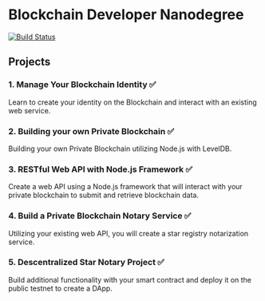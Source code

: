 # Blockchain Developer Nanodegree

[![Build Status](https://semaphoreci.com/api/v1/ibrunotome/udacity-blockchain-developer-nanodegree/branches/master/badge.svg)](https://semaphoreci.com/ibrunotome/udacity-blockchain-developer-nanodegree)

## Projects

### 1. Manage Your Blockchain Identity ✅

Learn to create your identity on the Blockchain and interact with an existing web service.

### 2. Building your own Private Blockchain ✅

Building your own Private Blockchain utilizing Node.js with LevelDB.

### 3. RESTful Web API with Node.js Framework ✅

Create a web API using a Node.js framework that will interact with your private blockchain to submit and retrieve blockchain data.

### 4. Build a Private Blockchain Notary Service ✅

Utilizing your existing web API, you will create a star registry notarization service.

### 5. Descentralized Star Notary Project ✅

Build additional functionality with your smart contract and deploy it on the public testnet to create a DApp.
